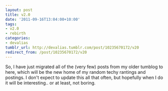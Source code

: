 ```yaml
---
layout: post
title: v2.0
date: '2011-09-16T13:04:00+10:00'
tags:
- v2.0
- rebirth
categories:
- devalias
tumblr_url: http://devalias.tumblr.com/post/10235670172/v20
redirect_from: /post/10235670172/v20
---
```

So, I have just migrated all of the (very few) posts from my older tumblog to here, which will be the new home of my random techy rantings and postings. I don't expect to update this all that often, but hopefully when I do it will be interesting.. or at least, not boring.
